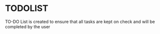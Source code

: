# TODOLIST
TO-DO List is created to ensure that all tasks are kept on check and will be completed by the user
